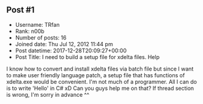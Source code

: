 ## Post #1
- Username: TRfan
- Rank: n00b
- Number of posts: 16
- Joined date: Thu Jul 12, 2012 11:44 pm
- Post datetime: 2017-12-28T20:09:27+00:00
- Post Title: I need to build a setup file for xdelta files. Help

I know how to convert and install xdelta files via batch file but since I want to make user friendly language patch, a setup file that has functions of xdelta.exe would be convenient. I'm not much of a programmer. All I can do is to write 'Hello' in C# xD Can you guys help me on that? If thread section is wrong, I'm sorry in advance ^^
